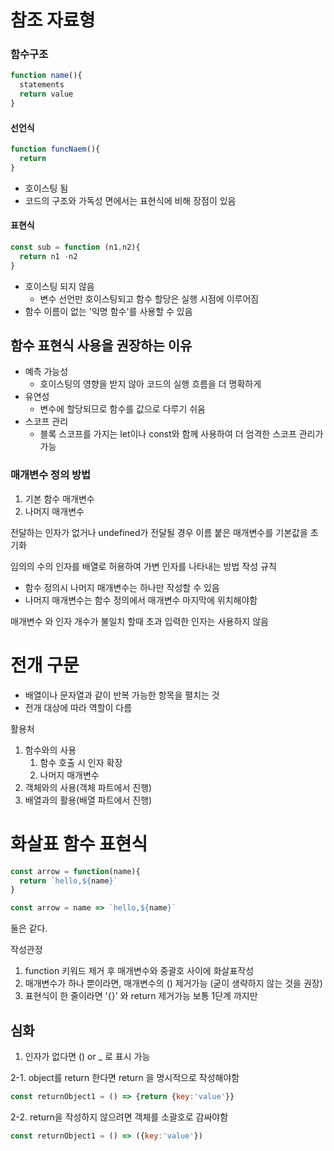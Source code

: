 # 참조 자료형

### 함수구조
```js
function name(){
  statements
  return value
}
```

#### 선언식
```js
function funcNaem(){
  return
}
```
- 호이스팅 됨
- 코드의 구조와 가독성 면에서는 표현식에 비해 장점이 있음

#### 표현식
```js
const sub = function (n1,n2){
  return n1 -n2
}
```
- 호이스팅 되지 않음
  - 변수 선언만 호이스팅되고 함수 할당은 실행 시점에 이루어짐
- 함수 이름이 없는 '익명 함수'를 사용할 수 있음

## 함수 표현식 사용을 권장하는 이유
- 예측 가능성
  - 호이스팅의 영향을 받지 않아 코드의 실행 흐름을 더 명확하게
- 유연성
  - 변수에 할당되므로 함수를 값으로 다루기 쉬움
- 스코프 관리
  - 블록 스코프를 가지는 let이나 const와 함께 사용하여 더 엄격한 스코프 관리가 가능

### 매개변수 정의 방법
1. 기본 함수 매개변수
2. 나머지 매개변수

전달하는 인자가 없거나 undefined가 전달될 경우 이름 붙은 매개변수를 기본값을 초기화

임의의 수의 인자를 배열로 허용하여 가변 인자를 나타내는 방법
작성 규칙
- 함수 정의시 나머지 매개변수는 하나만 작성할 수 있음
- 나머지 매개변수는 함수 정의에서 매개변수 마지막에 위치해야함

매개변수 와 인자 개수가 불일치 할때
초과 입력한 인자는 사용하지 않음

# 전개 구문
- 배열이나 문자열과 같이 반복 가능한 항목을 펼치는 것
- 전개 대상에 따라 역할이 다름

활용처
1. 함수와의 사용
   1. 함수 호출 시 인자 확장
   2. 나머지 매개변수
2. 객체와의 사용(객체 파트에서 진행)
3. 배열과의 활용(배열 파트에서 진행)

# 화살표 함수 표현식

```js
const arrow = function(name){
  return `hello,${name}`
}
```

```js
const arrow = name => `hello,${name}`
```
둘은 같다.

작성관정 

1. function 키워드 제거 후 매개변수와 중괄호 사이에 화살표작성
2. 매개변수가 하나 뿐이라면, 매개변수의 () 제거가능  (굳이 생략하지 않는 것을 권장)
3. 표현식이 한 줄이라면 '{}' 와 return 제거가능
보통 1단계 까지만

## 심화

1. 인자가 없다면 () or _ 로 표시 가능

2-1. object를 return 한다면 return 을 명시적으로 작성해야함
```js
const returnObject1 = () => {return {key:'value'}}
```
2-2. return을 작성하지 않으려면 객체를 소괄호로 감싸야함
```js
const returnObject1 = () => ({key:'value'})
```